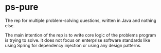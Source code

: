 # ps-pure
The rep for multiple problem-solving questions, written in Java and nothing else. 

The main intention of the rep is to write core logic of the problems program is trying to solve. 
It does not focus on enterprise software standards like using Spring for dependency injection or using any design patterns. 
